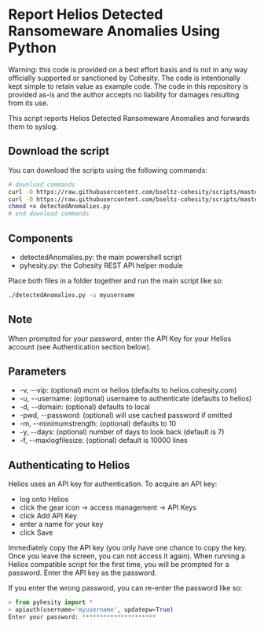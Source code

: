 # Report Helios Detected Ransomeware Anomalies Using Python

Warning: this code is provided on a best effort basis and is not in any way officially supported or sanctioned by Cohesity. The code is intentionally kept simple to retain value as example code. The code in this repository is provided as-is and the author accepts no liability for damages resulting from its use.

This script reports Helios Detected Ransomeware Anomalies and forwards them to syslog.

## Download the script

You can download the scripts using the following commands:

```bash
# download commands
curl -O https://raw.githubusercontent.com/bseltz-cohesity/scripts/master/python/detectedAnomalies/detectedAnomalies.py
curl -O https://raw.githubusercontent.com/bseltz-cohesity/scripts/master/python/pyhesity.py
chmod +x detectedAnomalies.py
# end download commands
```

## Components

* detectedAnomalies.py: the main powershell script
* pyhesity.py: the Cohesity REST API helper module

Place both files in a folder together and run the main script like so:

```bash
./detectedAnomalies.py -u myusername
```

## Note

When prompted for your password, enter the API Key for your Helios account (see Authentication section below).

## Parameters

* -v, --vip: (optional) mcm or helios (defaults to helios.cohesity.com)
* -u, --username: (optional) username to authenticate (defaults to helios)
* -d, --domain: (optional) defaults to local
* -pwd, --password: (optional) will use cached password if omitted
* -m, --minimumstrength: (optional) defaults to 10
* -y, --days: (optional) number of days to look back (default is 7)
* -f, --maxlogfilesize: (optional) default is 10000 lines

## Authenticating to Helios

Helios uses an API key for authentication. To acquire an API key:

* log onto Helios
* click the gear icon -> access management -> API Keys
* click Add API Key
* enter a name for your key
* click Save

Immediately copy the API key (you only have one chance to copy the key. Once you leave the screen, you can not access it again). When running a Helios compatible script for the first time, you will be prompted for a password. Enter the API key as the password.

If you enter the wrong password, you can re-enter the password like so:

```python
> from pyhesity import *
> apiauth(username='myusername', updatepw=True)
Enter your password: *********************
```
